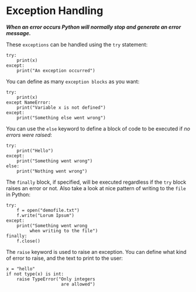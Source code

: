 # Exception Handling

***When an error occurs Python will normally stop and generate an error message.***

These `exceptions` can be handled using the `try` statement:
```
try:
	print(x)
except:
	print("An exception occurred")
```
 
You can define as many `exception blocks` as you want:
```
try:
	print(x)
except NameError:
	print("Variable x is not defined")
except:
	print("Something else went wrong")
```
 
You can use the `else` keyword to define a block of code to be executed if *no errors were raised*:
```
try:
	print("Hello")
except:
	print("Something went wrong")
else:
	print("Nothing went wrong")
```
  
The `finally` block, if specified, will be executed regardless if the `try` block raises an error or not.
Also take a look at nice pattern of writing to the `file` in Python:
```
try:
	f = open("demofile.txt")
	f.write("Lorum Ipsum")
except:
	print("Something went wrong
		 when writing to the file")
finally:
	f.close()
```
  
The `raise` keyword is used to raise an exception.
You can define what kind of error to raise, and the text to print to the user:
```
x = "hello"
if not type(x) is int:
	raise TypeError("Only integers
					 are allowed")
```
